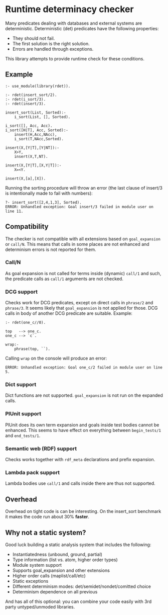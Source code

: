 # Runtime determinacy checker

Many predicates dealing with databases and external systems
are deterministic. Deterministic (det) predicates have the following
properties:

 * They should not fail.
 * The first solution is the right solution.
 * Errors are handled through exceptions.

This library attempts to provide runtime check for these conditions.

## Example

    :- use_module(library(rdet)).

    :- rdet(insert_sort/2).
    :- rdet(i_sort/3).
    :- rdet(insert/3).

    insert_sort(List, Sorted):-
        i_sort(List, [], Sorted).

    i_sort([], Acc, Acc).
    i_sort([H|T], Acc, Sorted):-
        insert(H,Acc,NAcc),
        i_sort(T,NAcc,Sorted).

    insert(X,[Y|T],[Y|NT]):-
        X>Y,
        insert(X,T,NT).

    insert(X,[Y|T],[X,Y|T]):-
        X=<Y.

    insert(X,[a],[X]).

Running the sorting procedure will throw an error (the last clause of insert/3 is
intentionally made to fail with numbers):

    ?- insert_sort([2,4,1,3], Sorted).
    ERROR: Unhandled exception: Goal insert/3 failed in module user on line 11.

## Compatibility

The checker is not compatible with all extensions based on
`goal_expansion` or `call/N`. This means that calls in some
places are not enhanced and determinism errors is not reported
for them.

### Call/N

As goal expansion is not called for terms inside (dynamic)
`call/1` and such, the predicate calls as `call/1` arguments
are not checked.

### DCG support

Checks work for DCG predicates, except on direct
calls in `phrase/2` and `phrase/3`. It seems likely that
`goal_expansion` is not applied for those. DCG calls in body
of another DCG predicate are suitable. Example:

    :- rdet(one_c//0).

    top   --> one_c.
    one_c --> `c`.

    wrap:-
        phrase(top, ``).

Calling `wrap` on the console will produce an error:

    ERROR: Unhandled exception: Goal one_c/2 failed in module user on line 5.

### Dict support

Dict functions are not supported. `goal_expansion` is not run on
the expanded calls.

### PlUnit support

PlUnit does its own term expansion and goals inside test bodies
cannot be enhanced. This seems to have effect on everything between
`begin_tests/1` and `end_tests/1`.

### Semantic web (RDF) support

Checks works together with `rdf_meta` declarations and prefix
expansion.

### Lambda pack support

Lambda bodies use `call/1` and calls inside there are thus not supported.

## Overhead

Overhead on tight code is can be interesting. On the insert_sort
benchmark it makes the code run about 30% **faster**.

## Why not a static system?

Good luck building a static analysis system that includes the following:

 * Instantiatedness (unbound, ground, partial)
 * Type information (list vs. atom, higher order types)
 * Module system support
 * Supports goal_expansion and other extensions
 * Higher order calls (maplist/call/etc)
 * Static exceptions
 * Different determinism modes: det/semidet/nondet/comitted choice
 * Determinism dependence on all previous

And has all of this optional: you can combine your code easily
with 3rd party untyped/unmoded libraries.
